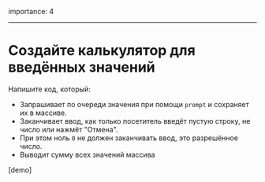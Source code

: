 importance: 4

---

# Создайте калькулятор для введённых значений

Напишите код, который:

- Запрашивает по очереди значения при помощи `prompt` и сохраняет их в массиве.
- Заканчивает ввод, как только посетитель введёт пустую строку, не число или нажмёт "Отмена".
- При этом ноль `0` не должен заканчивать ввод, это разрешённое число.
- Выводит сумму всех значений массива

[demo]
